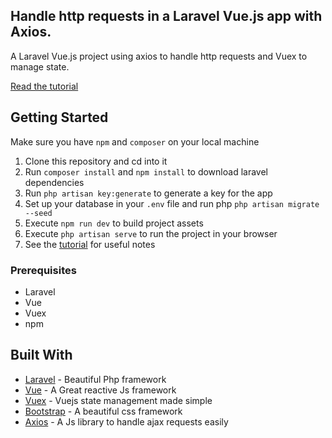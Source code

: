 ## Handle http requests in a Laravel Vue.js app with Axios.

A Laravel Vue.js project using axios to handle http requests and Vuex to manage state. 

[Read the tutorial](https://pusher.com/tutorials/laravel-vue-axios)

## Getting Started
Make sure you have `npm` and `composer` on your local machine

1.  Clone this repository and cd into it
2.  Run `composer install` and `npm install` to download laravel dependencies
3.  Run `php artisan key:generate` to generate a key for the app
5.  Set up your database in your `.env` file and run php `php artisan migrate --seed`
6.  Execute `npm run dev` to build project assets
7.  Execute `php artisan serve` to run the project in your browser
8.  See the [tutorial](https://pusher.com/tutorials/laravel-vue-axios) for useful notes 

### Prerequisites

* Laravel
* Vue
* Vuex
* npm


## Built With

* [Laravel](https://laravel.com/) - Beautiful Php framework
* [Vue](https://vuejs.org/) - A Great reactive Js framework
* [Vuex](https://vuejs.org/) - Vuejs state management made simple
* [Bootstrap](https://getbootstrap.com) - A beautiful css framework
* [Axios](https://vuejs.org/) - A Js library to handle ajax requests easily

